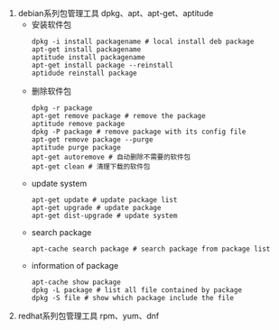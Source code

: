 1. debian系列包管理工具
    dpkg、apt、apt-get、aptitude
    - 安装软件包
      ```
      dpkg -i install packagename # local install deb package
      apt-get install packagename
      aptitude install packagename
      apt-get install package --reinstall
      aptidude reinstall package
      ```
    - 删除软件包
      ```
      dpkg -r package
      apt-get remove package # remove the package
      aptitude remove package 
      dpkg -P package # remove package with its config file
      apt-get remove package --purge
      aptitude purge package
      apt-get autoremove # 自动删除不需要的软件包
      apt-get clean # 清理下载的软件包
      ```
    - update system
      ```
      apt-get update # update package list
      apt-get upgrade # update package
      apt-get dist-upgrade # update system
      ```
    - search package
      ```
      apt-cache search package # search package from package list
      ```
    - information of package
      ```
      apt-cache show package
      dpkg -L package # list all file contained by package
      dpkg -S file # show which package include the file
      ```
2. redhat系列包管理工具
    rpm、yum、dnf

      